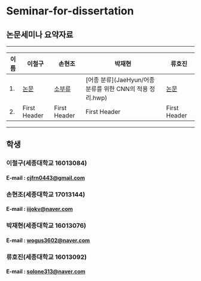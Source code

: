 # Seminar-for-dissertation

## 논문세미나 요약자료


------------------------------------------------------------------------------------------------------------------------------------------
|이름|        이철구     |       손현조     |      박재현       |      류호진         |
|---| --------------------- | --------------------- | --------------------- | --------------------- |
|1.|      [논문](CheolGu/)     |     [소부류](Hyeoncho/소부류.pptx)     |     [어종 분류](JaeHyun/어종 분류를 위한 CNN의 적용 정리.hwp)    |     [논문](hojin/a.txt)      |
|2.|     First Header      |     First Header      |     First Header      |     First Header      |
 
------------------------------------------------------------------------------------------------------------------------------------------
 
 ## 학생
 
 ### 이철구(세종대학교 16013084)
  #### E-mail : cjfrn0443@gmail.com
  
 ### 손현조(세종대학교 17013144)
  #### E-mail : iijokv@naver.com
  
 ### 박재현(세종대학교 16013076)
 #### E-mail : wogus3602@naver.com
  
 ### 류호진(세종대학교 16013092)
 #### E-mail : solone313@naver.com
